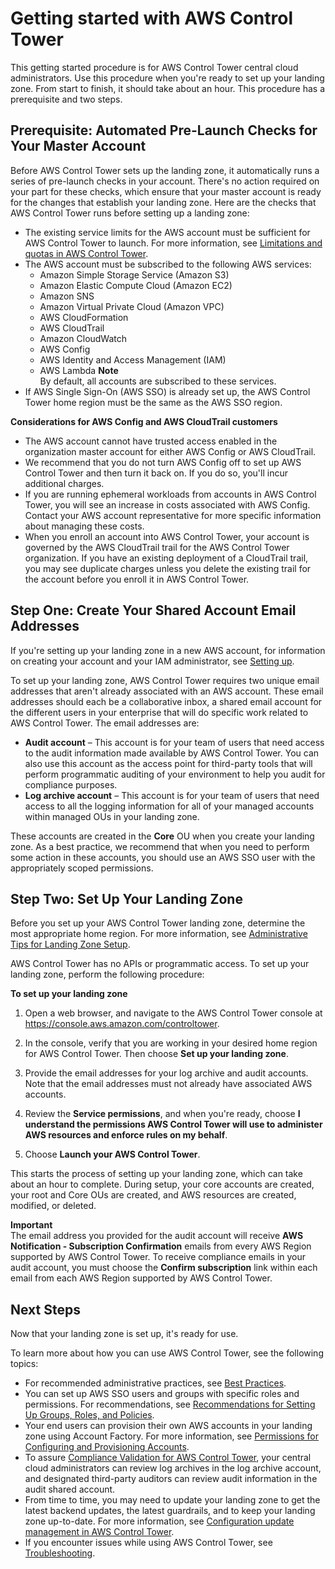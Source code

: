# Getting started with AWS Control Tower<a name="getting-started-with-control-tower"></a>

This getting started procedure is for AWS Control Tower central cloud administrators\. Use this procedure when you're ready to set up your landing zone\. From start to finish, it should take about an hour\. This procedure has a prerequisite and two steps\.

## Prerequisite: Automated Pre\-Launch Checks for Your Master Account<a name="getting-started-prereqs"></a>

Before AWS Control Tower sets up the landing zone, it automatically runs a series of pre\-launch checks in your account\. There's no action required on your part for these checks, which ensure that your master account is ready for the changes that establish your landing zone\. Here are the checks that AWS Control Tower runs before setting up a landing zone:
+ The existing service limits for the AWS account must be sufficient for AWS Control Tower to launch\. For more information, see [Limitations and quotas in AWS Control Tower](limits.md)\.
+ The AWS account must be subscribed to the following AWS services:
  + Amazon Simple Storage Service \(Amazon S3\)
  + Amazon Elastic Compute Cloud \(Amazon EC2\)
  + Amazon SNS
  + Amazon Virtual Private Cloud \(Amazon VPC\)
  + AWS CloudFormation
  + AWS CloudTrail
  + Amazon CloudWatch
  + AWS Config
  + AWS Identity and Access Management \(IAM\)
  + AWS Lambda
**Note**  
By default, all accounts are subscribed to these services\.
+ If AWS Single Sign\-On \(AWS SSO\) is already set up, the AWS Control Tower home region must be the same as the AWS SSO region\.

**Considerations for AWS Config and AWS CloudTrail customers**
+ The AWS account cannot have trusted access enabled in the organization master account for either AWS Config or AWS CloudTrail\.
+ We recommend that you do not turn AWS Config off to set up AWS Control Tower and then turn it back on\. If you do so, you'll incur additional charges\. 
+ If you are running ephemeral workloads from accounts in AWS Control Tower, you will see an increase in costs associated with AWS Config\. Contact your AWS account representative for more specific information about managing these costs\.
+ When you enroll an account into AWS Control Tower, your account is governed by the AWS CloudTrail trail for the AWS Control Tower organization\. If you have an existing deployment of a CloudTrail trail, you may see duplicate charges unless you delete the existing trail for the account before you enroll it in AWS Control Tower\.

## Step One: Create Your Shared Account Email Addresses<a name="step-one"></a>

If you're setting up your landing zone in a new AWS account, for information on creating your account and your IAM administrator, see [Setting up](setting-up.md)\.

To set up your landing zone, AWS Control Tower requires two unique email addresses that aren't already associated with an AWS account\. These email addresses should each be a collaborative inbox, a shared email account for the different users in your enterprise that will do specific work related to AWS Control Tower\. The email addresses are:
+ **Audit account** – This account is for your team of users that need access to the audit information made available by AWS Control Tower\. You can also use this account as the access point for third\-party tools that will perform programmatic auditing of your environment to help you audit for compliance purposes\.
+ **Log archive account** – This account is for your team of users that need access to all the logging information for all of your managed accounts within managed OUs in your landing zone\.

These accounts are created in the **Core** OU when you create your landing zone\. As a best practice, we recommend that when you need to perform some action in these accounts, you should use an AWS SSO user with the appropriately scoped permissions\.

## Step Two: Set Up Your Landing Zone<a name="step-two"></a>

Before you set up your AWS Control Tower landing zone, determine the most appropriate home region\. For more information, see [Administrative Tips for Landing Zone Setup](best-practices.md#tips-for-admin-setup)\. 

AWS Control Tower has no APIs or programmatic access\. To set up your landing zone, perform the following procedure:

**To set up your landing zone**

1. Open a web browser, and navigate to the AWS Control Tower console at [https://console\.aws\.amazon\.com/controltower](https://console.aws.amazon.com/controltower)\.

1. In the console, verify that you are working in your desired home region for AWS Control Tower\. Then choose **Set up your landing zone**\.

1. Provide the email addresses for your log archive and audit accounts\. Note that the email addresses must not already have associated AWS accounts\.

1. Review the **Service permissions**, and when you're ready, choose **I understand the permissions AWS Control Tower will use to administer AWS resources and enforce rules on my behalf**\.

1. Choose **Launch your AWS Control Tower**\.

This starts the process of setting up your landing zone, which can take about an hour to complete\. During setup, your core accounts are created, your root and Core OUs are created, and AWS resources are created, modified, or deleted\.

**Important**  
The email address you provided for the audit account will receive **AWS Notification \- Subscription Confirmation** emails from every AWS Region supported by AWS Control Tower\. To receive compliance emails in your audit account, you must choose the **Confirm subscription** link within each email from each AWS Region supported by AWS Control Tower\. 

## Next Steps<a name="getting-started-next"></a>

Now that your landing zone is set up, it's ready for use\.

To learn more about how you can use AWS Control Tower, see the following topics:
+ For recommended administrative practices, see [Best Practices](https://docs.aws.amazon.com/controltower/latest/userguide/best-practices.html)\.
+ You can set up AWS SSO users and groups with specific roles and permissions\. For recommendations, see [Recommendations for Setting Up Groups, Roles, and Policies](best-practices.md#roles-recommendations)\.
+ Your end users can provision their own AWS accounts in your landing zone using Account Factory\. For more information, see [Permissions for Configuring and Provisioning Accounts](account-factory.md#configure-provision-new-account)\.
+ To assure [Compliance Validation for AWS Control Tower](compliance-program-info.md), your central cloud administrators can review log archives in the log archive account, and designated third\-party auditors can review audit information in the audit shared account\. 
+ From time to time, you may need to update your landing zone to get the latest backend updates, the latest guardrails, and to keep your landing zone up\-to\-date\. For more information, see [Configuration update management in AWS Control Tower](configuration-updates.md)\.
+ If you encounter issues while using AWS Control Tower, see [Troubleshooting](troubleshooting.md)\.